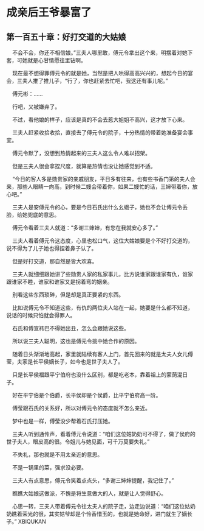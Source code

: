 # 成亲后王爷暴富了 
 ## 第一百五十章：好打交道的大姑娘
     不会不会，你还不相信娘。”三夫人哪里敢，傅元令拿出这个来，明摆着对她下套，可她就是心甘情愿往里钻啊。

    现在最不想得罪傅元令的就是她，当然是把人哄得高高兴兴的，想起今日的宴会，三夫人推了推儿子，“行了，你也赶紧去忙吧，我这还有事儿呢。”

    傅元彬：……

    行吧，又被嫌弃了。

    不过，看他娘的样子，应该是真的不会去惹大姐姐不高兴，这才放下心来。

    三夫人赶紧收拾收拾，直接去了傅元令的院子，十分热情的带着她准备宴会事宜。

    傅元令默了，没想到热情起来的三夫人这么令人难以招架。

    但是三夫人很会拿捏尺度，就算是热情也没让她感觉到不适。

    “今日的客人多是勋贵家的亲戚朋友，平日多有往来，也有些书香门第的夫人会来，那些人眼睛一向高，到时候二嫂会带着你，如果二嫂忙的话，三婶带着你，放心吧。”

    三夫人是安傅元令的心，要是今日石氏出什么幺蛾子，她也不会让傅元令丢脸，给她兜底的意思。

    傅元令看着三夫人就道：“多谢三婶婶，有您在我就安心多了。”

    三夫人看着傅元令这态度，心里也松口气，这位大姑娘要是个不好打交道的，说不得为了儿子她也得捏着鼻子认了。

    但是好打交道，那自然是皆大欢喜。

    三夫人就细细跟她讲了些勋贵人家的私家事儿，比方说谁家跟谁家有仇，谁家跟谁家不睦，谁家和谁家又是拐着弯的姻亲。

    别看这些东西琐碎，但是却是真正要紧的东西。

    比如说傅元令不知道这些，有仇的两位夫人站在一起，她要是什么都不知道，说话的时候只怕就会得罪人。

    石氏和傅宣祎巴不得她出丑，怎么会跟她说这些。

    所以说三夫人聪明，这也是傅元令挑中她合作的原因。

    随着日头渐渐地高起，家里就陆续有客人上门，首先回来的就是太夫人女儿傅莹，夫家是长平侯嫡长子，如今也是世子夫人了。

    只是长平侯福跟平宁伯府也没什么区别，都是吃老本，靠着祖上的蒙荫混日子。

    好在平宁伯是个伯爵，长平侯却是个侯爵，比平宁伯府高一阶。

    傅莹跟石氏的关系好，所以对傅元令的态度就不怎么亲近。

    梦中也是一样，傅莹没少帮着石氏打压她。

    三夫人听到通传声，看着傅元令说道：“咱们这位姑奶奶可不得了，做了侯府的世子夫人，眼皮高的很。令姐儿与她见面，可千万莫要失礼。”

    不失礼，那也就是不用太亲近的意思。

    不是一锅里的菜，强求没必要。

    三夫人有点意思，傅元令笑着点点头，“多谢三婶婶提醒，我记住了。”

    瞧瞧大姑娘这做派，不愧是将生意做大的人，就是让人觉得舒心。

    心思一转，三夫人带着傅元令往太夫人的院子走，边走边说道：“咱们这位姑奶奶瞧着荣光的很，其实姑爷却是个怜香惜玉的，也就是她命好，进门就生了嫡长子。” 
XBIQUKAN